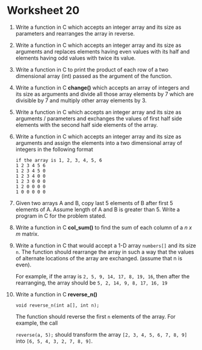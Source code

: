 # Worksheet 20

1. Write a function in C which accepts an integer array and its size as parameters and rearranges the array in reverse.

2. Write a function in C which accepts an integer array and its size as arguments and replaces elements having even values with its half and elements having odd values with twice its value.

3. Write a function in C to print the product of each row of a two dimensional array (int) passed as the argument of the function.

4. Write a function in C **change()** which accepts an array of integers and its size as arguments and divide all those array elements by 7 which are divisible by 7 and multiply other array elements by 3.

5. Write a function in C which accepts an integer array and its size as arguments / parameters and exchanges the values of first half side elements with the second half side elements of the array.

6. Write a function in C which accepts an integer array and its size as arguments  and assign the elements into a two dimensional array of integers in the following format

   ```
   if the array is 1, 2, 3, 4, 5, 6
   1 2 3 4 5 6
   1 2 3 4 5 0
   1 2 3 4 0 0
   1 2 3 0 0 0
   1 2 0 0 0 0
   1 0 0 0 0 0
   ```

     

7. Given two arrays A and B, copy last 5 elements of B after first 5 elements of A. Assume length of A and B is greater than 5. Write a program in C for the problem stated.

8. Write a function in C **col_sum()** to find the sum of each column of a *n x m* matrix.

9. Write a function in C that would accept a 1-D array `numbers[]` and its size `n`. The function should rearrange the array in such a way that the values of alternate locations of the array are exchanged. (assume that n is even).

   For example, if the array is `2, 5, 9, 14, 17, 8, 19, 16`, then after the rearranging, the array should be `5, 2, 14, 9, 8, 17, 16, 19`

10. Write a function in C **reverse_n()** 

    `void reverse_n(int a[], int n);`

    The function should reverse the first `n` elements of the array. For example, the call 

    `reverse(a, 5);` should transform the array `[2, 3, 4, 5, 6, 7, 8, 9] ` into `[6, 5, 4, 3, 2, 7, 8, 9]`.